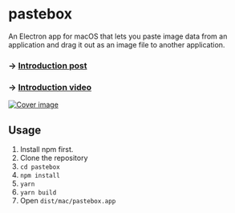 # pastebox

An Electron app for macOS that lets you paste image data from an application and drag it out as an image file to another application.

### &rarr; [Introduction post](https://dev.to/dtinth/pastebox-paste-in-an-image-drag-it-out-as-a-file-41m0)
### &rarr; [Introduction video](https://www.youtube.com/watch?v=E6aYLVxsRKA)

[![Cover image](./cover.png)](https://dev.to/dtinth/pastebox-paste-in-an-image-drag-it-out-as-a-file-41m0)

## Usage

1. Install npm first. 
2. Clone the repository 
3. `cd pastebox`
4. `npm install`
5. `yarn`
6. `yarn build`
7. Open `dist/mac/pastebox.app`


